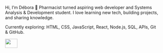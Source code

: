 Hi, I’m Débora 👋
Pharmacist turned aspiring web developer and Systems Analysis & Development student. I love learning new tech, building projects, and sharing knowledge.

Currently exploring: HTML, CSS, JavaScript, React, Node.js, SQL, APIs, Git & GitHub.

<a href="seu link" target="blank"><img align="center" src="(https://www.linkedin.com/in/d%C3%A9bora-arruda-26781b287/#main-content)" alt="" height="30" width="40"/></a>
<!--
**deborarruda-web-developer/deborarruda-web-developer** is a ✨ _special_ ✨ repository because its `README.md` (this file) appears on your GitHub profile.

Here are some ideas to get you started:

- 🔭 I’m currently working on ...
- 🌱 I’m currently learning ...
- 👯 I’m looking to collaborate on ...
- 🤔 I’m looking for help with ...
- 💬 Ask me about ...
- 📫 How to reach me: ...
- 😄 Pronouns: ...
- ⚡ Fun fact: ...
-->

